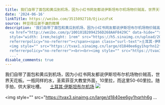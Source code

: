 ```yaml
---
title: 我们自带了面包和黄瓜到机场，因为小红书网友都说伊斯坦布尔机场物价贼高，世界天花板。一瓶同样的水，圣索菲亚大教堂外面，10里拉，而这里50-60里拉。随手拍，...
date: '2024-06-16'
linkTitle: https://weibo.com/3515092710/OjixzzFsK
source: 种豆得瓜谢不谦的微博
description: '我们自带了面包和黄瓜到机场，因为小红书网友都说伊斯坦布尔机场物价贼高，世界天花板。一瓶同样的水，圣索菲亚大教堂外面，10里拉，而这里50-60里拉。随手拍，供大家吐槽。
  <a href="http://weibo.com/p/100101B2094256D268AAF8429C" data-hide=""><span class="url-icon"><img
  style="width: 1rem;height: 1rem" src="https://h5.sinaimg.cn/upload/2015/09/25/3/timeline_card_small_location_default.png"
  referrerpolicy="no-referrer"></span><span class="surl-text">土耳其·伊斯坦布尔机场</span></a>
  <img style="" src="https://tvax1.sinaimg.cn/large/d1840ee6gy1hqrhn12fgvj22eo37kb2c.jpg"
  referrerpolicy="no-referrer"><br><br><img style="" src="https://tvax3.sinaimg.cn/large/d1840ee6gy1hqrhh6g
  ...'
disable_comments: true
---
```

我们自带了面包和黄瓜到机场，因为小红书网友都说伊斯坦布尔机场物价贼高，世界天花板。一瓶同样的水，圣索菲亚大教堂外面，10里拉，而这里50-60里拉。随手拍，供大家吐槽。 <a href="http://weibo.com/p/100101B2094256D268AAF8429C" data-hide=""><span class="url-icon"><img style="width: 1rem;height: 1rem" src="https://h5.sinaimg.cn/upload/2015/09/25/3/timeline_card_small_location_default.png" referrerpolicy="no-referrer"></span><span class="surl-text">土耳其·伊斯坦布尔机场</span></a> <img style="" src="https://tvax1.sinaimg.cn/large/d1840ee6gy1hqrhn12fgvj22eo37kb2c.jpg" referrerpolicy="no-referrer"><br><br><img style="" src="https://tvax3.sinaimg.cn/large/d1840ee6gy1hqrhh6g ...